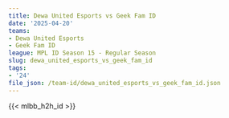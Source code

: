 ```yaml
---
title: Dewa United Esports vs Geek Fam ID
date: '2025-04-20'
teams:
- Dewa United Esports
- Geek Fam ID
league: MPL ID Season 15 - Regular Season
slug: dewa_united_esports_vs_geek_fam_id
tags:
- '24'
file_json: /team-id/dewa_united_esports_vs_geek_fam_id.json
---
```


{{< mlbb_h2h_id >}}
